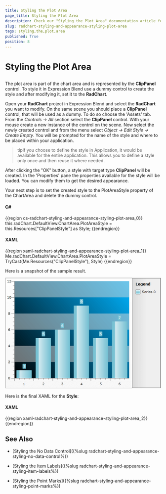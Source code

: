```yaml
---
title: Styling the Plot Area
page_title: Styling the Plot Area
description: Check our "Styling the Plot Area" documentation article for the RadChart WPF control.
slug: radchart-styling-and-appearance-styling-plot-area
tags: styling,the,plot,area
published: True
position: 8
---
```


# Styling the Plot Area



## 

The plot area is part of the chart area and is represented by the __ClipPanel__ control. To style it in Expression Blend use a dummy control to create the style and after modifying it, set it to the __RadChart__.

Open your __RadChart__ project in Expression Blend and select the __RadChart__ you want to modify. On the same scene you should place a __ClipPanel__ control, that will be used as a dummy. To do so choose the 'Assets' tab. From the *Controls -> All* section select the __ClipPanel__ control. With your mouse create a new instance of the control on the scene. Now select the newly created control and from the menu select *Object -> Edit Style -> Create Empty*. You will be prompted for the name of the style and where to be placed within your application.

>tipIf you choose to define the style in Application, it would be available for the entire application. This allows you to define a style only once and then reuse it where needed.

After clicking the "OK" button, a style with target type __ClipPanel__ will be created. In the 'Properties' pane the properties available for the style will be loaded. You can modify them to get the desired appearance.

Your next step is to set the created style to the PlotAreaStyle property of the ChartArea and delete the dummy control.

#### __C#__

{{region cs-radchart-styling-and-appearance-styling-plot-area_0}}
	this.radChart.DefaultView.ChartArea.PlotAreaStyle = this.Resources["ClipPanelStyle"] as Style;
{{endregion}}



#### __XAML__

{{region xaml-radchart-styling-and-appearance-styling-plot-area_1}}
	Me.radChart.DefaultView.ChartArea.PlotAreaStyle = TryCast(Me.Resources(&quot;ClipPanelStyle&quot;), Style)
{{endregion}}



Here is a snapshot of the sample result.

![](images/RadChart_StylingPlotArea_06.png)

Here is the final XAML for the __Style__:

#### __XAML__

{{region xaml-radchart-styling-and-appearance-styling-plot-area_2}}
	<Style x:Key="ClipPanelStyle" TargetType="telerik:ClipPanel">
	    <Setter Property="Background">
	        <Setter.Value>
	            <LinearGradientBrush SpreadMethod="Pad" StartPoint="0,1" EndPoint="1,0">
	                <GradientStop Offset="0" Color="Black" />
	                <GradientStop Offset="1" Color="#FF00B4FF" />
	            </LinearGradientBrush>
	        </Setter.Value>
	    </Setter>
	</Style>
{{endregion}}



## See Also

 * [Styling the No Data Control]({%slug radchart-styling-and-appearance-styling-no-data-control%})

 * [Styling the Item Labels]({%slug radchart-styling-and-appearance-styling-item-labels%})

 * [Styling the Point Marks]({%slug radchart-styling-and-appearance-styling-point-marks%})
